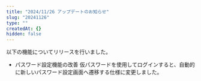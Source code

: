 ```yaml
---
title: "2024/11/26 アップデートのお知らせ"
slug: "20241126"
type: ""
createdAt: {}
hidden: false
---
```


以下の機能についてリリースを行いました。

- パスワード設定機能の改善
  仮パスワードを使用してログインすると、自動的に新しいパスワード設定画面へ遷移する仕様に変更しました。
